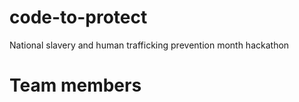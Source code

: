 # code-to-protect

National slavery and human trafficking prevention month hackathon

# Team members

